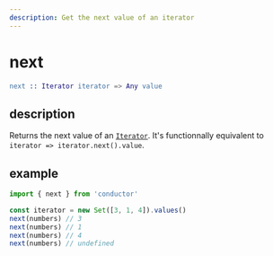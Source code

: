 ```yaml
---
description: Get the next value of an iterator
---
```


# next

```erlang
next :: Iterator iterator => Any value
```

## description

Returns the next value of an [`Iterator`](https://developer.mozilla.org/en-US/docs/Web/JavaScript/Reference/Iteration_protocols#The_iterator_protocol). It's functionnally equivalent to `iterator => iterator.next().value`.

## example

```javascript
import { next } from 'conductor'

const iterator = new Set([3, 1, 4]).values()
next(numbers) // 3
next(numbers) // 1
next(numbers) // 4
next(numbers) // undefined
```

